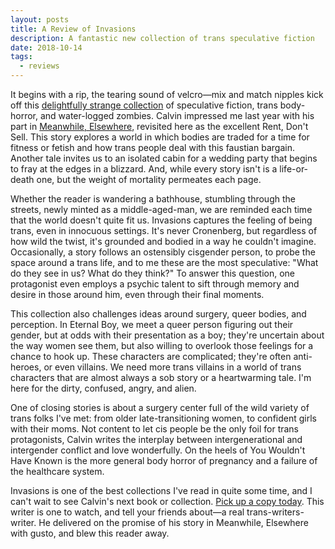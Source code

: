 ```yaml
---
layout: posts
title: A Review of Invasions
description: A fantastic new collection of trans speculative fiction
date: 2018-10-14
tags:
  - reviews
---
```


It begins with a rip, the tearing sound of velcro—mix and match nipples kick off this [delightfully strange collection](http://www.instarbooks.com/books/invasions.html) of speculative fiction, trans body-horror, and water-logged zombies. Calvin impressed me last year with his part in [Meanwhile, Elsewhere](https://medium.com/@brookshelley/a-review-of-meanwhile-elsewhere-166ec11bff7d), revisited here as the excellent Rent, Don't Sell. This story explores a world in which bodies are traded for a time for fitness or fetish and how trans people deal with this faustian bargain. Another tale invites us to an isolated cabin for a wedding party that begins to fray at the edges in a blizzard. And, while every story isn't is a life-or-death one, but the weight of mortality permeates each page.

Whether the reader is wandering a bathhouse, stumbling through the streets, newly minted as a middle-aged-man, we are reminded each time that the world doesn't quite fit us. Invasions captures the feeling of being trans, even in innocuous settings. It's never Cronenberg, but regardless of how wild the twist, it's grounded and bodied in a way he couldn't imagine. Occasionally, a story follows an ostensibly cisgender person, to probe the space around a trans life, and to me these are the most speculative: "What do they see in us? What do they think?" To answer this question, one protagonist even employs a psychic talent to sift through memory and desire in those around him, even through their final moments.

This collection also challenges ideas around surgery, queer bodies, and perception. In Eternal Boy, we meet a queer person figuring out their gender, but at odds with their presentation as a boy; they're uncertain about the way women see them, but also willing to overlook those feelings for a chance to hook up. These characters are complicated; they're often anti-heroes, or even villains. We need more trans villains in a world of trans characters that are almost always a sob story or a heartwarming tale. I'm here for the dirty, confused, angry, and alien.

One of closing stories is about a surgery center full of the wild variety of trans folks I've met: from older late-transitioning women, to confident girls with their moms. Not content to let cis people be the only foil for trans protagonists, Calvin writes the interplay between intergenerational and intergender conflict and love wonderfully. On the heels of You Wouldn't Have Known is the more general body horror of pregnancy and a failure of the healthcare system.

Invasions is one of the best collections I've read in quite some time, and I can't wait to see Calvin's next book or collection. [Pick up a copy today](http://www.instarbooks.com/books/invasions.html). This writer is one to watch, and tell your friends about—a real trans-writers-writer. He delivered on the promise of his story in Meanwhile, Elsewhere with gusto, and blew this reader away.
